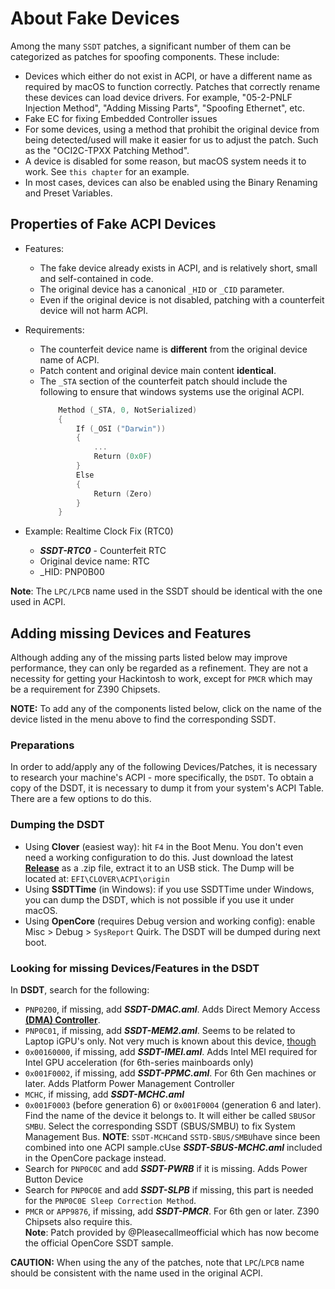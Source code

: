 # About Fake Devices

Among the many `SSDT` patches, a significant number of them can be categorized as patches for spoofing components. These include:

- Devices which either do not exist in ACPI, or have a different name as required by macOS to function correctly. Patches that correctly rename these devices can load device drivers. For example, "05-2-PNLF Injection Method", "Adding Missing Parts", "Spoofing Ethernet", etc.
- Fake EC for fixing Embedded Controller issues
- For some devices, using a method that prohibit the original device from being detected/used will make it easier for us to adjust the patch. Such as the "OCI2C-TPXX Patching Method".
- A device is disabled for some reason, but macOS system needs it to work. See `this chapter` for an example.
- In most cases, devices can also be enabled using the Binary Renaming and Preset Variables.

## Properties of Fake ACPI Devices

- Features:
  - The fake device already exists in ACPI, and is relatively short, small and self-contained in code.  
  - The original device has a canonical `_HID` or `_CID` parameter.
  - Even if the original device is not disabled, patching with a counterfeit device will not harm ACPI.
- Requirements:
  - The counterfeit device name is **different** from the original device name of ACPI.
  - Patch content and original device main content **identical**.
  - The `_STA` section of the counterfeit patch should include the following to ensure that windows systems use the original ACPI.
    ```swift
        Method (_STA, 0, NotSerialized)
        {
            If (_OSI ("Darwin"))
            {
                ...
                Return (0x0F)
            }
            Else
            {
                Return (Zero)
            }
        }
    ```
  
- Example: Realtime Clock Fix (RTC0)
  
  - ***SSDT-RTC0*** - Counterfeit RTC
  - Original device name: RTC
  - _HID: PNP0B00
  
**Note**: The `LPC/LPCB` name used in the SSDT should be identical with the one used in ACPI.

## Adding missing Devices and Features

Although adding any of the missing parts listed below may improve performance, they can only be regarded as a refinement. They are not a necessity for getting your Hackintosh to work, except for `PMCR` which may be a requirement for Z390 Chipsets.

**NOTE:** To add any of the components listed below, click on the name of the device listed in the menu above to find the corresponding SSDT.

### Preparations

In order to add/apply any of the following Devices/Patches, it is necessary to research your machine's ACPI - more specifically, the `DSDT`. To obtain a copy of the DSDT, it is necessary to dump it from your system's ACPI Table. There are a few options to do this.

### Dumping the DSDT

- Using **Clover** (easiest way): hit `F4` in the Boot Menu. You don't even need a working configuration to do this. Just download the latest [**Release**](https://github.com/CloverHackyColor/CloverBootloader/releases) as a .zip file, extract it to an USB stick. The Dump will be located at: `EFI\CLOVER\ACPI\origin`
- Using **SSDTTime** (in Windows): if you use SSDTTime under Windows, you can dump the DSDT, which is not possible if you use it under macOS.
- Using **OpenCore** (requires Debug version and working config): enable Misc > Debug > `SysReport` Quirk. The DSDT will be dumped during next boot.

### Looking for missing Devices/Features in the DSDT

In **DSDT**, search for the following:

- `PNP0200`, if missing, add ***SSDT-DMAC.aml***. Adds Direct Memory Access [**(DMA) Controller**](https://binaryterms.com/direct-memory-access-dma.html).
- `PNP0C01`, if missing, add ***SSDT-MEM2.aml***. Seems to be related to Laptop iGPU's only. Not very much is known about this device, [though](https://www.tonymacx86.com/threads/guide-patching-laptop-dsdt-ssdts.152573/post-1277391)
- `0x00160000`, if missing, add ***SSDT-IMEI.aml***. Adds Intel MEI required for Intel GPU acceleration (for 6th-series mainboards only)
- `0x001F0002`, if missing, add ***SSDT-PPMC.aml***. For 6th Gen machines or later. Adds Platform Power Management Controller 
- `MCHC`, if missing, add ***SSDT-MCHC.aml***
- `0x001F0003` (before generation 6) or `0x001F0004` (generation 6 and later). Find the name of the device it belongs to. It will either be called `SBUS`or `SMBU`. Select the corresponding SSDT (SBUS/SMBU) to fix System Management Bus. **NOTE**: `SSDT-MCHC`and `SSTD-SBUS/SMBU`have since been combined into one ACPI sample.cUse ***SSDT-SBUS-MCHC.aml*** included in the OpenCore package instead.
- Search for `PNP0C0C` and add ***SSDT-PWRB*** if it is missing. Adds Power Button Device
- Search for `PNP0C0E` and add ***SSDT-SLPB*** if missing, this part is needed for the `PNP0C0E Sleep Correction Method`.
- `PMCR` or `APP9876`, if missing, add ***SSDT-PMCR***. For 6th gen or later. Z390 Chipsets also require this.</br>
	**Note**: Patch provided by @Pleasecallmeofficial which has now become the official OpenCore SSDT sample.
   
**CAUTION:** When using the any of the patches, note that `LPC`/`LPCB` name should be consistent with the name used in the original ACPI.
